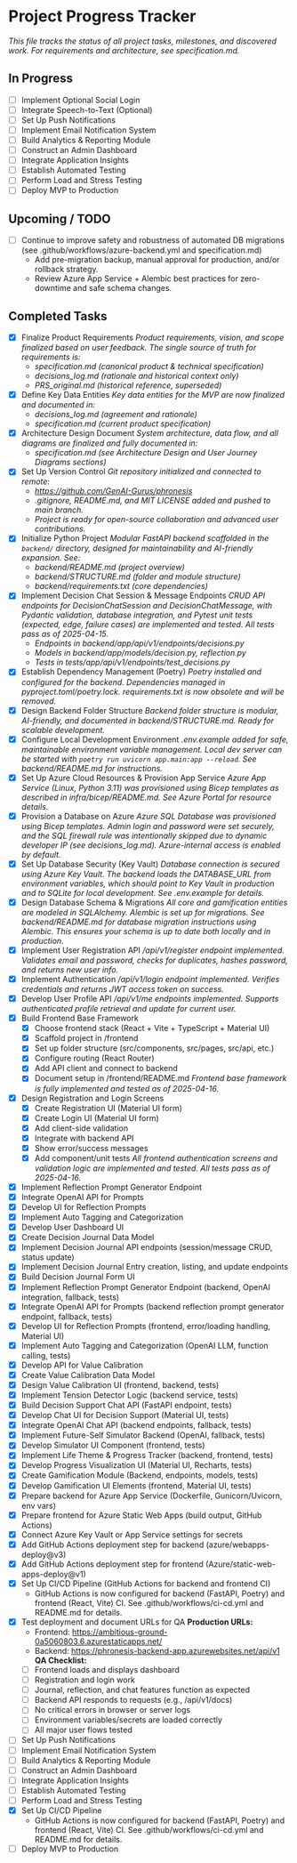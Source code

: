 # Project Progress Tracker

_This file tracks the status of all project tasks, milestones, and discovered work. For requirements and architecture, see specification.md._

## In Progress
- [ ] Implement Optional Social Login
- [ ] Integrate Speech-to-Text (Optional)
- [ ] Set Up Push Notifications
- [ ] Implement Email Notification System
- [ ] Build Analytics & Reporting Module
- [ ] Construct an Admin Dashboard
- [ ] Integrate Application Insights
- [ ] Establish Automated Testing
- [ ] Perform Load and Stress Testing
- [ ] Deploy MVP to Production

## Upcoming / TODO
- [ ] Continue to improve safety and robustness of automated DB migrations (see .github/workflows/azure-backend.yml and specification.md)
    - Add pre-migration backup, manual approval for production, and/or rollback strategy.
    - Review Azure App Service + Alembic best practices for zero-downtime and safe schema changes.

## Completed Tasks
- [x] Finalize Product Requirements
    *Product requirements, vision, and scope finalized based on user feedback. The single source of truth for requirements is:*
    - *specification.md (canonical product & technical specification)*
    - *decisions_log.md (rationale and historical context only)*
    - *PRS_original.md (historical reference, superseded)*
- [x] Define Key Data Entities
    *Key data entities for the MVP are now finalized and documented in:*
    - *decisions_log.md (agreement and rationale)*
    - *specification.md (current product specification)*
- [x] Architecture Design Document
    *System architecture, data flow, and all diagrams are finalized and fully documented in:*
    - *specification.md (see Architecture Design and User Journey Diagrams sections)*
- [x] Set Up Version Control
    *Git repository initialized and connected to remote:*
    - *https://github.com/GenAI-Gurus/phronesis*
    - *.gitignore, README.md, and MIT LICENSE added and pushed to main branch.*
    - *Project is ready for open-source collaboration and advanced user contributions.*
- [x] Initialize Python Project
    *Modular FastAPI backend scaffolded in the `backend/` directory, designed for maintainability and AI-friendly expansion. See:*
    - *backend/README.md (project overview)*
    - *backend/STRUCTURE.md (folder and module structure)*
    - *backend/requirements.txt (core dependencies)*
- [x] Implement Decision Chat Session & Message Endpoints
    *CRUD API endpoints for DecisionChatSession and DecisionChatMessage, with Pydantic validation, database integration, and Pytest unit tests (expected, edge, failure cases) are implemented and tested. All tests pass as of 2025-04-15.*
    - *Endpoints in backend/app/api/v1/endpoints/decisions.py*
    - *Models in backend/app/models/decision.py, reflection.py*
    - *Tests in tests/app/api/v1/endpoints/test_decisions.py*
- [x] Establish Dependency Management (Poetry)
    *Poetry installed and configured for the backend. Dependencies managed in pyproject.toml/poetry.lock. requirements.txt is now obsolete and will be removed.*
- [x] Design Backend Folder Structure
    *Backend folder structure is modular, AI-friendly, and documented in backend/STRUCTURE.md. Ready for scalable development.*
- [x] Configure Local Development Environment
    *.env.example added for safe, maintainable environment variable management. Local dev server can be started with `poetry run uvicorn app.main:app --reload`. See backend/README.md for instructions.*
- [x] Set Up Azure Cloud Resources & Provision App Service
    *Azure App Service (Linux, Python 3.11) was provisioned using Bicep templates as described in infra/bicep/README.md. See Azure Portal for resource details.*
- [x] Provision a Database on Azure
    *Azure SQL Database was provisioned using Bicep templates. Admin login and password were set securely, and the SQL firewall rule was intentionally skipped due to dynamic developer IP (see decisions_log.md). Azure-internal access is enabled by default.*
- [x] Set Up Database Security (Key Vault)
    *Database connection is secured using Azure Key Vault. The backend loads the DATABASE_URL from environment variables, which should point to Key Vault in production and to SQLite for local development. See .env.example for details.*
- [x] Design Database Schema & Migrations
    *All core and gamification entities are modeled in SQLAlchemy. Alembic is set up for migrations. See backend/README.md for database migration instructions using Alembic. This ensures your schema is up to date both locally and in production.*
- [x] Implement User Registration API
    */api/v1/register endpoint implemented. Validates email and password, checks for duplicates, hashes password, and returns new user info.*
- [x] Implement Authentication
    */api/v1/login endpoint implemented. Verifies credentials and returns JWT access token on success.*
- [x] Develop User Profile API
    */api/v1/me endpoints implemented. Supports authenticated profile retrieval and update for current user.*
- [x] Build Frontend Base Framework
    - [x] Choose frontend stack (React + Vite + TypeScript + Material UI)
    - [x] Scaffold project in /frontend
    - [x] Set up folder structure (src/components, src/pages, src/api, etc.)
    - [x] Configure routing (React Router)
    - [x] Add API client and connect to backend
    - [x] Document setup in /frontend/README.md
    *Frontend base framework is fully implemented and tested as of 2025-04-16.*
- [x] Design Registration and Login Screens
    - [x] Create Registration UI (Material UI form)
    - [x] Create Login UI (Material UI form)
    - [x] Add client-side validation
    - [x] Integrate with backend API
    - [x] Show error/success messages
    - [x] Add component/unit tests
    *All frontend authentication screens and validation logic are implemented and tested. All tests pass as of 2025-04-16.*
- [x] Implement Reflection Prompt Generator Endpoint
- [x] Integrate OpenAI API for Prompts
- [x] Develop UI for Reflection Prompts
- [x] Implement Auto Tagging and Categorization
- [x] Develop User Dashboard UI
- [x] Create Decision Journal Data Model
- [x] Implement Decision Journal API endpoints (session/message CRUD, status update)
- [x] Implement Decision Journal Entry creation, listing, and update endpoints
- [x] Build Decision Journal Form UI
- [x] Implement Reflection Prompt Generator Endpoint (backend, OpenAI integration, fallback, tests)
- [x] Integrate OpenAI API for Prompts (backend reflection prompt generator endpoint, fallback, tests)
- [x] Develop UI for Reflection Prompts (frontend, error/loading handling, Material UI)
- [x] Implement Auto Tagging and Categorization (OpenAI LLM, function calling, tests)
- [x] Develop API for Value Calibration
- [x] Create Value Calibration Data Model
- [x] Design Value Calibration UI (frontend, backend, tests)
- [x] Implement Tension Detector Logic (backend service, tests)
- [x] Build Decision Support Chat API (FastAPI endpoint, tests)
- [x] Develop Chat UI for Decision Support (Material UI, tests)
- [x] Integrate OpenAI Chat API (backend endpoints, fallback, tests)
- [x] Implement Future-Self Simulator Backend (OpenAI, fallback, tests)
- [x] Develop Simulator UI Component (frontend, tests)
- [x] Implement Life Theme & Progress Tracker (backend, frontend, tests)
- [x] Develop Progress Visualization UI (Material UI, Recharts, tests)
- [x] Create Gamification Module (Backend, endpoints, models, tests)
- [x] Develop Gamification UI Elements (frontend, Material UI, tests)
- [x] Prepare backend for Azure App Service (Dockerfile, Gunicorn/Uvicorn, env vars)
- [x] Prepare frontend for Azure Static Web Apps (build output, GitHub Actions)
- [x] Connect Azure Key Vault or App Service settings for secrets
- [x] Add GitHub Actions deployment step for backend (azure/webapps-deploy@v3)
- [x] Add GitHub Actions deployment step for frontend (Azure/static-web-apps-deploy@v1)
- [x] Set Up CI/CD Pipeline (GitHub Actions for backend and frontend CI)
    - GitHub Actions is now configured for backend (FastAPI, Poetry) and frontend (React, Vite) CI. See .github/workflows/ci-cd.yml and README.md for details.
- [x] Test deployment and document URLs for QA
    **Production URLs:**
    - Frontend: https://ambitious-ground-0a5060803.6.azurestaticapps.net/
    - Backend: https://phronesis-backend-app.azurewebsites.net/api/v1
    **QA Checklist:**
    - [ ] Frontend loads and displays dashboard
    - [ ] Registration and login work
    - [ ] Journal, reflection, and chat features function as expected
    - [ ] Backend API responds to requests (e.g., /api/v1/docs)
    - [ ] No critical errors in browser or server logs
    - [ ] Environment variables/secrets are loaded correctly
    - [ ] All major user flows tested
- [ ] Set Up Push Notifications
- [ ] Implement Email Notification System
- [ ] Build Analytics & Reporting Module
- [ ] Construct an Admin Dashboard
- [ ] Integrate Application Insights
- [ ] Establish Automated Testing
- [ ] Perform Load and Stress Testing
- [x] Set Up CI/CD Pipeline
    - GitHub Actions is now configured for backend (FastAPI, Poetry) and frontend (React, Vite) CI. See .github/workflows/ci-cd.yml and README.md for details.
- [ ] Deploy MVP to Production